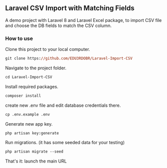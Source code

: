 ## Laravel CSV Import with Matching Fields

A demo project with Laravel 8 and Laravel Excel package, to import CSV file and choose the DB fields to match the CSV column.

### How to use

Clone this project to your local computer.

```ps
git clone https://github.com/EDU3RDOBR/Laravel-Import-CSV
```

Navigate to the project folder.

```ps
cd Laravel-Import-CSV
```

Install required packages.

```ps
composer install
```

create new .env file and edit database credentials there.

```ps
cp .env.example .env
```

Generate new app key.

```ps
php artisan key:generate
```

Run migrations. (it has some seeded data for your testing)

```ps
php artisan migrate --seed
```

That's it: launch the main URL

